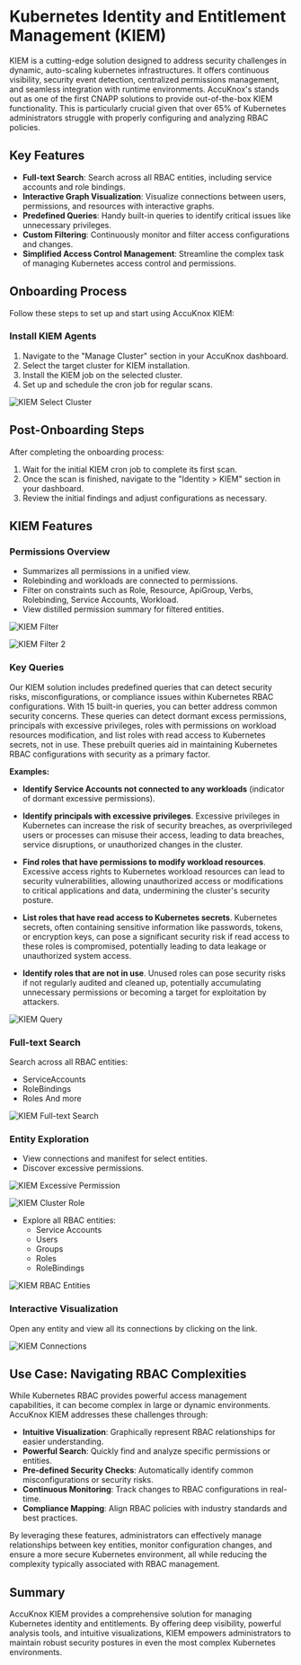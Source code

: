 # Kubernetes Identity and Entitlement Management (KIEM)

KIEM is a cutting-edge solution designed to address security challenges in dynamic, auto-scaling kubernetes infrastructures. It offers continuous visibility, security event detection, centralized permissions management, and seamless integration with runtime environments. AccuKnox's stands out as one of the first CNAPP solutions to provide out-of-the-box KIEM functionality. This is particularly crucial given that over 65% of Kubernetes administrators struggle with properly configuring and analyzing RBAC policies.

## Key Features

- **Full-text Search**: Search across all RBAC entities, including service accounts and role bindings.
- **Interactive Graph Visualization**: Visualize connections between users, permissions, and resources with interactive graphs.
- **Predefined Queries**: Handy built-in queries to identify critical issues like unnecessary privileges.
- **Custom Filtering**: Continuously monitor and filter access configurations and changes.
- **Simplified Access Control Management**: Streamline the complex task of managing Kubernetes access control and permissions.

## Onboarding Process

Follow these steps to set up and start using AccuKnox KIEM:

### Install KIEM Agents

1. Navigate to the "Manage Cluster" section in your AccuKnox dashboard.
2. Select the target cluster for KIEM installation.
3. Install the KIEM job on the selected cluster.
4. Set up and schedule the cron job for regular scans.

![KIEM Select Cluster](./images/kiem/kiem-select-cluster.png)

## Post-Onboarding Steps

After completing the onboarding process:

1. Wait for the initial KIEM cron job to complete its first scan.
2. Once the scan is finished, navigate to the "Identity > KIEM" section in your dashboard.
3. Review the initial findings and adjust configurations as necessary.

## KIEM Features

### Permissions Overview

- Summarizes all permissions in a unified view.
- Rolebinding and workloads are connected to permissions.
- Filter on constraints such as Role, Resource, ApiGroup, Verbs, Rolebinding, Service Accounts, Workload.
- View distilled permission summary for filtered entities.

![KIEM Filter](./images/kiem/kiem-filter.png)

![KIEM Filter 2](./images/kiem/kiem-filter-2.png)

### Key Queries

Our KIEM solution includes predefined queries that can detect security risks, misconfigurations, or compliance issues within Kubernetes RBAC configurations. With 15 built-in queries, you can better address common security concerns. These queries can detect dormant excess permissions, principals with excessive privileges, roles with permissions on workload resources modification, and list roles with read access to Kubernetes secrets, not in use. These prebuilt queries aid in maintaining Kubernetes RBAC configurations with security as a primary factor.

**Examples:**

- **Identify Service Accounts not connected to any workloads** (indicator of dormant excessive permissions).

- **Identify principals with excessive privileges**. Excessive privileges in Kubernetes can increase the risk of security breaches, as overprivileged users or processes can misuse their access, leading to data breaches, service disruptions, or unauthorized changes in the cluster.

- **Find roles that have permissions to modify workload resources**. Excessive access rights to Kubernetes workload resources can lead to security vulnerabilities, allowing unauthorized access or modifications to critical applications and data, undermining the cluster's security posture.

- **List roles that have read access to Kubernetes secrets**. Kubernetes secrets, often containing sensitive information like passwords, tokens, or encryption keys, can pose a significant security risk if read access to these roles is compromised, potentially leading to data leakage or unauthorized system access.

- **Identify roles that are not in use**. Unused roles can pose security risks if not regularly audited and cleaned up, potentially accumulating unnecessary permissions or becoming a target for exploitation by attackers.

![KIEM Query](./images/kiem/kiem-query.png)

### Full-text Search

Search across all RBAC entities:

- ServiceAccounts
- RoleBindings
- Roles And more

![KIEM Full-text Search](./images/kiem/kiem-full-text-search.png)

### Entity Exploration

- View connections and manifest for select entities.
- Discover excessive permissions.

![KIEM Excessive Permission](./images/kiem/kiem-excessive-permissions.png)

![KIEM Cluster Role](./images/kiem/kiem-cluster-role.png)

- Explore all RBAC entities:
  - Service Accounts
  - Users
  - Groups
  - Roles
  - RoleBindings

![KIEM RBAC Entities](./images/kiem/kiem-rbac-entities.png)

### Interactive Visualization

Open any entity and view all its connections by clicking on the link.

![KIEM Connections](./images/kiem/kiem-connections.png)

## Use Case: Navigating RBAC Complexities

While Kubernetes RBAC provides powerful access management capabilities, it can become complex in large or dynamic environments. AccuKnox KIEM addresses these challenges through:

- **Intuitive Visualization**: Graphically represent RBAC relationships for easier understanding.
- **Powerful Search**: Quickly find and analyze specific permissions or entities.
- **Pre-defined Security Checks**: Automatically identify common misconfigurations or security risks.
- **Continuous Monitoring**: Track changes to RBAC configurations in real-time.
- **Compliance Mapping**: Align RBAC policies with industry standards and best practices.

By leveraging these features, administrators can effectively manage relationships between key entities, monitor configuration changes, and ensure a more secure Kubernetes environment, all while reducing the complexity typically associated with RBAC management.

## Summary

AccuKnox KIEM provides a comprehensive solution for managing Kubernetes identity and entitlements. By offering deep visibility, powerful analysis tools, and intuitive visualizations, KIEM empowers administrators to maintain robust security postures in even the most complex Kubernetes environments.
